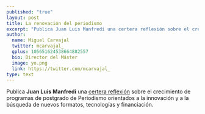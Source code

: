 ```yaml
---
published: "true"
layout: post
title: La renovación del periodismo
excerpt: "Publica Juan Luis Manfredi una certera reflexión sobre el crecimiento de programas de postgrado de Periodismo orientados a la innovación y a la búsqueda de nuevos formatos, tecnologías y financiación." 
author:
  name: Miguel Carvajal
  twitter: mcarvajal_
  gplus: 105651624538664882557 
  bio: Director del Máster
  image: yo.png
  link: https://twitter.com/mcarvajal_
type: text
---
```

Publica **Juan Luis Manfredi** una [certera reflexión](http://bit.ly/W1RPSO "La renovación del periodismo") sobre el crecimiento de programas de postgrado de Periodismo orientados a la innovación y a la búsqueda de nuevos formatos, tecnologías y financiación. 